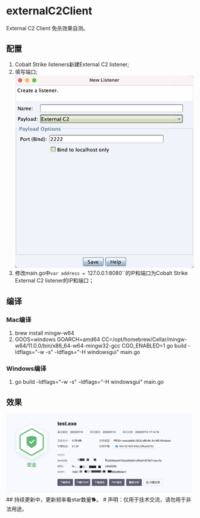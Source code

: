 # externalC2Client
External C2 Client 免杀效果自测。 
## 配置
1. Cobalt Strike listeners新建External C2 listener;
2. 填写端口;
    <img src="https://github.com/Ed1s0nZ/externalC2Client/blob/main/%E9%85%8D%E7%BD%AE.png" width="500px">
3. 修改main.go中`var address = `127.0.0.1:8080``的IP和端口为Cobalt Strike External C2 listener的IP和端口；
## 编译
### Mac编译
1. brew install mingw-w64
2. GOOS=windows GOARCH=amd64 CC=/opt/homebrew/Cellar/mingw-w64/11.0.0/bin/x86_64-w64-mingw32-gcc CGO_ENABLED=1 go build -ldflags="-w -s" -ldflags="-H windowsgui" main.go
### Windows编译
1. go build -ldflags="-w -s" -ldflags="-H windowsgui" main.go
## 效果
<img src="https://github.com/Ed1s0nZ/externalC2Client/blob/main/%E6%95%88%E6%9E%9C.png" width="500px">
## 持续更新中，更新频率看star数量🐕。
# 声明：仅用于技术交流，请勿用于非法用途。

